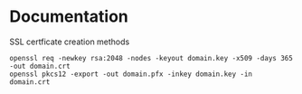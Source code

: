 # Documentation


  SSL certficate creation methods

    openssl req -newkey rsa:2048 -nodes -keyout domain.key -x509 -days 365 -out domain.crt
    openssl pkcs12 -export -out domain.pfx -inkey domain.key -in domain.crt 
    
